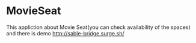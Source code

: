 # MovieSeat
This appliction about Movie Seat(you can check availability of the spaces) and there is demo http://sable-bridge.surge.sh/
